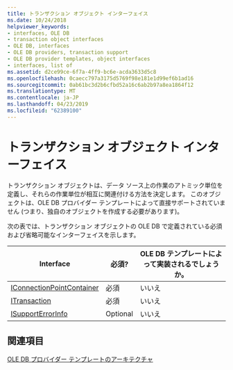 ```yaml
---
title: トランザクション オブジェクト インターフェイス
ms.date: 10/24/2018
helpviewer_keywords:
- interfaces, OLE DB
- transaction object interfaces
- OLE DB, interfaces
- OLE DB providers, transaction support
- OLE DB provider templates, object interfaces
- interfaces, list of
ms.assetid: d2ce99ce-6f7a-4ff9-bc6e-acda3633d5c8
ms.openlocfilehash: 0caecc797a3175d5769f98e181e1d99ef6b1ad16
ms.sourcegitcommit: 0ab61bc3d2b6cfbd52a16c6ab2b97a8ea1864f12
ms.translationtype: MT
ms.contentlocale: ja-JP
ms.lasthandoff: 04/23/2019
ms.locfileid: "62389100"
---
```

# <a name="transaction-object-interfaces"></a>トランザクション オブジェクト インターフェイス

トランザクション オブジェクトは、データ ソース上の作業のアトミック単位を定義し、それらの作業単位が相互に関連付ける方法を決定します。 このオブジェクトは、OLE DB プロバイダー テンプレートによって直接サポートされていません (つまり、独自のオブジェクトを作成する必要があります)。

次の表では、トランザクション オブジェクトの OLE DB で定義されている必須および省略可能なインターフェイスを示します。

|Interface|必須?|OLE DB テンプレートによって実装されるでしょうか。|
|---------------|---------------|--------------------------------------|
|[IConnectionPointContainer](/windows/desktop/api/ocidl/nn-ocidl-iconnectionpointcontainer)|必須|いいえ|
|[ITransaction](/previous-versions/windows/desktop/ms723053(v=vs.85))|必須|いいえ|
|[ISupportErrorInfo](/previous-versions/windows/desktop/ms715816(v=vs.85))|Optional|いいえ|

## <a name="see-also"></a>関連項目

[OLE DB プロバイダー テンプレートのアーキテクチャ](../../data/oledb/ole-db-provider-template-architecture.md)<br/>
